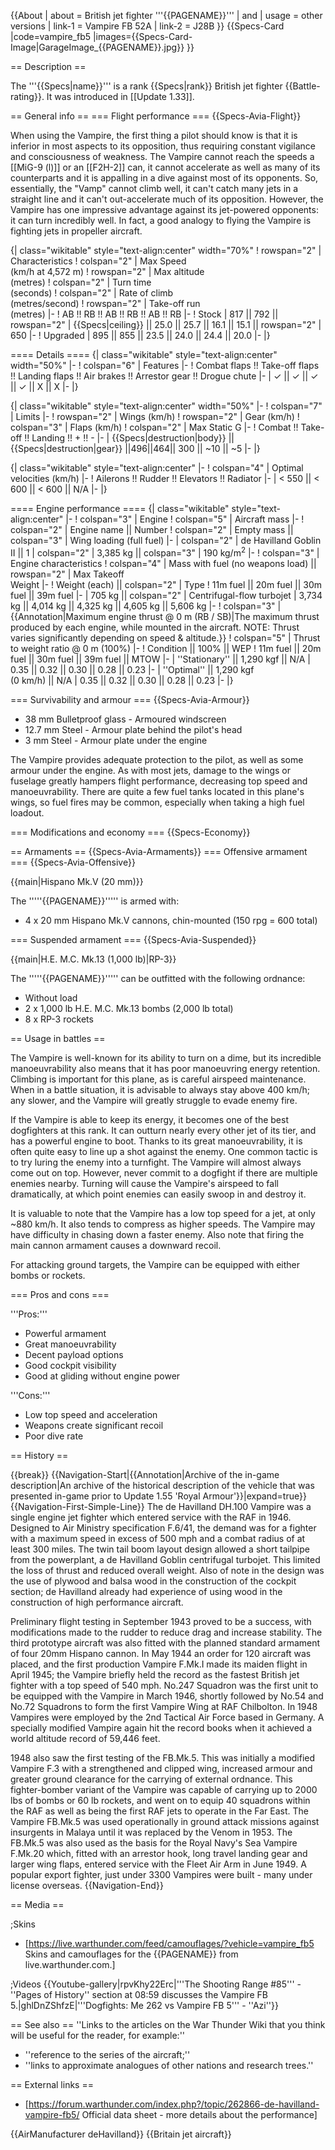 {{About
| about = British jet fighter '''{{PAGENAME}}'''
| and
| usage = other versions
| link-1 = Vampire FB 52A
| link-2 = J28B
}}
{{Specs-Card
|code=vampire_fb5
|images={{Specs-Card-Image|GarageImage_{{PAGENAME}}.jpg}}
}}

== Description ==
<!-- ''In the description, the first part should be about the history of and the creation and combat usage of the aircraft, as well as its key features. In the second part, tell the reader about the aircraft in the game. Insert a screenshot of the vehicle, so that if the novice player does not remember the vehicle by name, he will immediately understand what kind of vehicle the article is talking about.'' -->
The '''{{Specs|name}}''' is a rank {{Specs|rank}} British jet fighter {{Battle-rating}}. It was introduced in [[Update 1.33]].

== General info ==
=== Flight performance ===
{{Specs-Avia-Flight}}
<!-- ''Describe how the aircraft behaves in the air. Speed, manoeuvrability, acceleration and allowable loads - these are the most important characteristics of the vehicle.'' -->
When using the Vampire, the first thing a pilot should know is that it is inferior in most aspects to its opposition, thus requiring constant vigilance and consciousness of weakness. The Vampire cannot reach the speeds a [[MiG-9 (l)]] or an [[F2H-2]] can, it cannot accelerate as well as many of its counterparts and it is appalling in a dive against most of its opponents. So, essentially, the "Vamp" cannot climb well, it can't catch many jets in a straight line and it can't out-accelerate much of its opposition. However, the Vampire has one impressive advantage against its jet-powered opponents: it can turn incredibly well. In fact, a good analogy to flying the Vampire is fighting jets in propeller aircraft.

{| class="wikitable" style="text-align:center" width="70%"
! rowspan="2" | Characteristics
! colspan="2" | Max Speed<br>(km/h at 4,572 m)
! rowspan="2" | Max altitude<br>(metres)
! colspan="2" | Turn time<br>(seconds)
! colspan="2" | Rate of climb<br>(metres/second)
! rowspan="2" | Take-off run<br>(metres)
|-
! AB !! RB !! AB !! RB !! AB !! RB
|-
! Stock
| 817 || 792 || rowspan="2" | {{Specs|ceiling}} || 25.0 || 25.7 || 16.1 || 15.1 || rowspan="2" | 650
|-
! Upgraded
| 895 || 855 || 23.5 || 24.0 || 24.4 || 20.0
|-
|}

==== Details ====
{| class="wikitable" style="text-align:center" width="50%"
|-
! colspan="6" | Features
|-
! Combat flaps !! Take-off flaps !! Landing flaps !! Air brakes !! Arrestor gear !! Drogue chute
|-
| ✓ || ✓ || ✓ || ✓ || X || X     <!-- ✓ -->
|-
|}

{| class="wikitable" style="text-align:center" width="50%"
|-
! colspan="7" | Limits
|-
! rowspan="2" | Wings (km/h)
! rowspan="2" | Gear (km/h)
! colspan="3" | Flaps (km/h)
! colspan="2" | Max Static G
|-
! Combat !! Take-off !! Landing !! + !! -
|-
| {{Specs|destruction|body}} || {{Specs|destruction|gear}} ||496||464|| 300 || ~10 || ~5
|-
|}

{| class="wikitable" style="text-align:center"
|-
! colspan="4" | Optimal velocities (km/h)
|-
! Ailerons !! Rudder !! Elevators !! Radiator
|-
| < 550 || < 600 || < 600 || N/A
|-
|}

==== Engine performance ====
{| class="wikitable" style="text-align:center"
|-
! colspan="3" | Engine
! colspan="5" | Aircraft mass
|-
! colspan="2" | Engine name || Number
! colspan="2" | Empty mass || colspan="3" | Wing loading (full fuel)
|-
| colspan="2" | de Havilland Goblin II || 1
| colspan="2" | 3,385 kg || colspan="3" | 190 kg/m<sup>2</sup>
|-
! colspan="3" | Engine characteristics
! colspan="4" | Mass with fuel (no weapons load) || rowspan="2" | Max Takeoff<br />Weight
|-
! Weight (each) || colspan="2" | Type
! 11m fuel || 20m fuel || 30m fuel || 39m fuel
|-
| 705 kg || colspan="2" | Centrifugal-flow turbojet
| 3,734 kg || 4,014 kg || 4,325 kg || 4,605 kg || 5,606 kg
|-
! colspan="3" | {{Annotation|Maximum engine thrust @ 0 m (RB / SB)|The maximum thrust produced by each engine, while mounted in the aircraft. NOTE: Thrust varies significantly depending on speed & altitude.}}
! colspan="5" | Thrust to weight ratio @ 0 m (100%)
|-
! Condition || 100% || WEP
! 11m fuel || 20m fuel || 30m fuel || 39m fuel || MTOW
|-
| ''Stationary'' || 1,290 kgf || N/A
| 0.35 || 0.32 || 0.30 || 0.28 || 0.23
|-
| ''Optimal'' || 1,290 kgf<br />(0 km/h) || N/A
| 0.35 || 0.32 || 0.30 || 0.28 || 0.23
|-
|}

=== Survivability and armour ===
{{Specs-Avia-Armour}}
<!-- ''Examine the survivability of the aircraft. Note how vulnerable the structure is and how secure the pilot is, whether the fuel tanks are armoured, etc. Describe the armour, if there is any, and also mention the vulnerability of other critical aircraft systems.'' -->

* 38 mm Bulletproof glass - Armoured windscreen
* 12.7 mm Steel  - Armour plate behind the pilot's head
* 3 mm Steel - Armour plate under the engine

The Vampire provides adequate protection to the pilot, as well as some armour under the engine. As with most jets, damage to the wings or fuselage greatly hampers flight performance, decreasing top speed and manoeuvrability. There are quite a few fuel tanks located in this plane's wings, so fuel fires may be common, especially when taking a high fuel loadout.

=== Modifications and economy ===
{{Specs-Economy}}

== Armaments ==
{{Specs-Avia-Armaments}}
=== Offensive armament ===
{{Specs-Avia-Offensive}}
<!-- ''Describe the offensive armament of the aircraft, if any. Describe how effective the cannons and machine guns are in a battle, and also what belts or drums are better to use. If there is no offensive weaponry, delete this subsection.'' -->
{{main|Hispano Mk.V (20 mm)}}

The '''''{{PAGENAME}}''''' is armed with:

* 4 x 20 mm Hispano Mk.V cannons, chin-mounted (150 rpg = 600 total)

=== Suspended armament ===
{{Specs-Avia-Suspended}}
<!-- ''Describe the aircraft's suspended armament: additional cannons under the wings, bombs, rockets and torpedoes. This section is especially important for bombers and attackers. If there is no suspended weaponry remove this subsection.'' -->
{{main|H.E. M.C. Mk.13 (1,000 lb)|RP-3}}

The '''''{{PAGENAME}}''''' can be outfitted with the following ordnance:

* Without load
* 2 x 1,000 lb H.E. M.C. Mk.13 bombs (2,000 lb total)
* 8 x RP-3 rockets

== Usage in battles ==
<!-- ''Describe the tactics of playing in the aircraft, the features of using aircraft in a team and advice on tactics. Refrain from creating a "guide" - do not impose a single point of view, but instead, give the reader food for thought. Examine the most dangerous enemies and give recommendations on fighting them. If necessary, note the specifics of the game in different modes (AB, RB, SB).'' -->
The Vampire is well-known for its ability to turn on a dime, but its incredible manoeuvrability also means that it has poor manoeuvring energy retention. Climbing is important for this plane, as is careful airspeed maintenance. When in a battle situation, it is advisable to always stay above 400 km/h; any slower, and the Vampire will greatly struggle to evade enemy fire.

If the Vampire is able to keep its energy, it becomes one of the best dogfighters at this rank. It can outturn nearly every other jet of its tier, and has a powerful engine to boot. Thanks to its great manoeuvrability, it is often quite easy to line up a shot against the enemy. One common tactic is to try luring the enemy into a turnfight. The Vampire will almost always come out on top. However, never commit to a dogfight if there are multiple enemies nearby. Turning will cause the Vampire's airspeed to fall dramatically, at which point enemies can easily swoop in and destroy it.

It is valuable to note that the Vampire has a low top speed for a jet, at only ~880 km/h. It also tends to compress as higher speeds. The Vampire may have difficulty in chasing down a faster enemy. Also note that firing the main cannon armament causes a downward recoil.

For attacking ground targets, the Vampire can be equipped with either bombs or rockets.

=== Pros and cons ===
<!-- ''Summarise and briefly evaluate the vehicle in terms of its characteristics and combat effectiveness. Mark its pros and cons in the bulleted list. Try not to use more than 6 points for each of the characteristics. Avoid using categorical definitions such as "bad", "good" and the like - use substitutions with softer forms such as "inadequate" and "effective".'' -->

'''Pros:'''

* Powerful armament
* Great manoeuvrability
* Decent payload options
* Good cockpit visibility
* Good at gliding without engine power

'''Cons:'''

* Low top speed and acceleration
* Weapons create significant recoil
* Poor dive rate

== History ==
<!--''Describe the history of the creation and combat usage of the aircraft in more detail than in the introduction. If the historical reference turns out to be too long, take it to a separate article, taking a link to the article about the vehicle and adding a block "/History" (example: <nowiki>https://wiki.warthunder.com/(Vehicle-name)/History</nowiki>) and add a link to it here using the <code>main</code> template. Be sure to reference text and sources by using <code><nowiki><ref></ref></nowiki></code>, as well as adding them at the end of the article with <code><nowiki><references /></nowiki></code>. This section may also include the vehicle's dev blog entry (if applicable) and the in-game encyclopedia description (under <code><nowiki>=== In-game description ===</nowiki></code>, also if applicable).''-->

{{break}}
{{Navigation-Start|{{Annotation|Archive of the in-game description|An archive of the historical description of the vehicle that was presented in-game prior to Update 1.55 'Royal Armour'}}|expand=true}}
{{Navigation-First-Simple-Line}}
The de Havilland DH.100 Vampire was a single engine jet fighter which entered service with the RAF in 1946. Designed to Air Ministry specification F.6/41, the demand was for a fighter with a maximum speed in excess of 500 mph and a combat radius of at least 300 miles. The twin tail boom layout design allowed a short tailpipe from the powerplant, a de Havilland Goblin centrifugal turbojet. This limited the loss of thrust and reduced overall weight. Also of note in the design was the use of plywood and balsa wood in the construction of the cockpit section; de Havilland already had experience of using wood in the construction of high performance aircraft.

Preliminary flight testing in September 1943 proved to be a success, with modifications made to the rudder to reduce drag and increase stability. The third prototype aircraft was also fitted with the planned standard armament of four 20mm Hispano cannon. In May 1944 an order for 120 aircraft was placed, and the first production Vampire F.Mk.I made its maiden flight in April 1945; the Vampire briefly held the record as the fastest British jet fighter with a top speed of 540 mph. No.247 Squadron was the first unit to be equipped with the Vampire in March 1946, shortly followed by No.54 and No.72 Squadrons to form the first Vampire Wing at RAF Chilbolton. In 1948 Vampires were employed by the 2nd Tactical Air Force based in Germany. A specially modified Vampire again hit the record books when it achieved a world altitude record of 59,446 feet.

1948 also saw the first testing of the FB.Mk.5. This was initially a modified Vampire F.3 with a strengthened and clipped wing, increased armour and greater ground clearance for the carrying of external ordnance. This fighter-bomber variant of the Vampire was capable of carrying up to 2000 lbs of bombs or 60 lb rockets, and went on to equip 40 squadrons within the RAF as well as being the first RAF jets to operate in the Far East. The Vampire FB.Mk.5 was used operationally in ground attack missions against insurgents in Malaya until it was replaced by the Venom in 1953. The FB.Mk.5 was also used as the basis for the Royal Navy's Sea Vampire F.Mk.20 which, fitted with an arrestor hook, long travel landing gear and larger wing flaps, entered service with the Fleet Air Arm in June 1949. A popular export fighter, just under 3300 Vampires were built - many under license overseas.
{{Navigation-End}}

== Media ==
<!-- ''Excellent additions to the article would be video guides, screenshots from the game, and photos.'' -->

;Skins

* [https://live.warthunder.com/feed/camouflages/?vehicle=vampire_fb5 Skins and camouflages for the {{PAGENAME}} from live.warthunder.com.]

;Videos
{{Youtube-gallery|rpvKhy22Erc|'''The Shooting Range #85''' - ''Pages of History'' section at 08:59 discusses the Vampire FB 5.|ghlDnZShfzE|'''Dogfights: Me 262 vs Vampire FB 5''' - ''Azi''}}

== See also ==
''Links to the articles on the War Thunder Wiki that you think will be useful for the reader, for example:''

* ''reference to the series of the aircraft;''
* ''links to approximate analogues of other nations and research trees.''

== External links ==
<!--''Paste links to sources and external resources, such as:''
* ''topic on the official game forum;''
* ''other literature.''-->

* [https://forum.warthunder.com/index.php?/topic/262866-de-havilland-vampire-fb5/ Official data sheet - more details about the performance]

{{AirManufacturer deHavilland}}
{{Britain jet aircraft}}